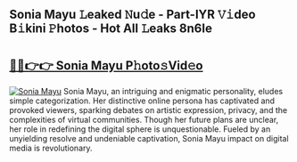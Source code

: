 ## Sonia Mayu 𝙻eaked 𝙽u𝚍e - Part-IYR 𝚅𝚒deo B𝚒kini 𝙿hotos - Hot All 𝙻eaks 8n6Ie

# <h2><a href="http://ld05q0.urlbe.top/?page=Sonia+Mayu">🔗🔗👉👉 Sonia Mayu P𝚑oto𝚜Vid𝚎o</a></h2>

[![Sonia Mayu](https://i.imgur.com/eBuTRDB.gif)](http://ld05q0.urlbe.top/?page=Sonia+Mayu)
Sonia Mayu, an intriguing and enigmatic personality, eludes simple categorization. Her distinctive online persona has captivated and provoked viewers, sparking debates on artistic expression, privacy, and the complexities of virtual communities. Though her future plans are unclear, her role in redefining the digital sphere is unquestionable. Fueled by an unyielding resolve and undeniable captivation, Sonia Mayu impact on digital media is revolutionary.

